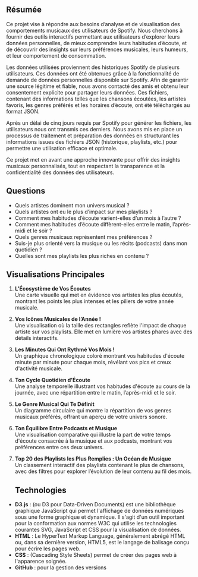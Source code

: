 ## Résumée

Ce projet vise à répondre aux besoins d’analyse et de visualisation des comportements musicaux des utilisateurs de Spotify. Nous cherchons à fournir des outils interactifs permettant aux utilisateurs d’explorer leurs données personnelles, de mieux comprendre leurs habitudes d’écoute, et de découvrir des insights sur leurs préférences musicales, leurs humeurs, et leur comportement de consommation.

Les données utilisées proviennent des historiques Spotify de plusieurs utilisateurs. Ces données ont été obtenues grâce à la fonctionnalité de demande de données personnelles disponible sur Spotify. Afin de garantir une source légitime et fiable, nous avons contacté des amis et obtenu leur consentement explicite pour partager leurs données. Ces fichiers, contenant des informations telles que les chansons écoutées, les artistes favoris, les genres préférés et les horaires d’écoute, ont été téléchargés au format JSON.

Après un délai de cinq jours requis par Spotify pour générer les fichiers, les utilisateurs nous ont transmis ces derniers. Nous avons mis en place un processus de traitement et préparation des données en structurant les informations issues des fichiers JSON (historique, playlists, etc.) pour permettre une utilisation efficace et optimale.

Ce projet met en avant une approche innovante pour offrir des insights musicaux personnalisés, tout en respectant la transparence et la confidentialité des données des utilisateurs.

## Questions

- Quels artistes dominent mon univers musical ?
- Quels artistes ont eu le plus d’impact sur mes playlists ?
- Comment mes habitudes d’écoute varient-elles d’un mois à l’autre ?
- Comment mes habitudes d’écoute diffèrent-elles entre le matin, l’après-midi et le soir ?
- Quels genres musicaux représentent mes préférences ?
- Suis-je plus orienté vers la musique ou les récits (podcasts) dans mon quotidien ?
- Quelles sont mes playlists les plus riches en contenu ?


## Visualisations Principales

1. **L'Écosystème de Vos Écoutes**  
   Une carte visuelle qui met en évidence vos artistes les plus écoutés, montrant les points les plus intenses et les piliers de votre année musicale.

2. **Vos Icônes Musicales de l’Année !**  
   Une visualisation où la taille des rectangles reflète l'impact de chaque artiste sur vos playlists. Elle met en lumière vos artistes phares avec des détails interactifs.

3. **Les Minutes Qui Ont Rythmé Vos Mois !**  
   Un graphique chronologique coloré montrant vos habitudes d'écoute minute par minute pour chaque mois, révélant vos pics et creux d'activité musicale.

4. **Ton Cycle Quotidien d'Écoute**  
   Une analyse temporelle illustrant vos habitudes d'écoute au cours de la journée, avec une répartition entre le matin, l’après-midi et le soir.

5. **Le Genre Musical Qui Te Définit**  
   Un diagramme circulaire qui montre la répartition de vos genres musicaux préférés, offrant un aperçu de votre univers sonore.

6. **Ton Équilibre Entre Podcasts et Musique**  
   Une visualisation comparative qui illustre la part de votre temps d'écoute consacrée à la musique et aux podcasts, montrant vos préférences entre ces deux univers.

7. **Top 20 des Playlists les Plus Remplies : Un Océan de Musique**  
   Un classement interactif des playlists contenant le plus de chansons, avec des filtres pour explorer l’évolution de leur contenu au fil des mois.


   ## Technologies 

* **D3.js** : (ou D3 pour Data-Driven Documents) est une bibliothèque graphique JavaScript qui permet l'affichage de données numériques sous une forme graphique et dynamique. Il s'agit d'un outil important pour la conformation aux normes W3C qui utilise les technologies courantes SVG, JavaScript et CSS pour la visualisation de données.
* **HTML** : Le HyperText Markup Language, généralement abrégé HTML ou, dans sa dernière version, HTML5, est le langage de balisage conçu pour écrire les pages web.
* **CSS** : (Cascading Style Sheets) permet de créer des pages web à l'apparence soignée.
* **GitHub** : pour la gestion des versions